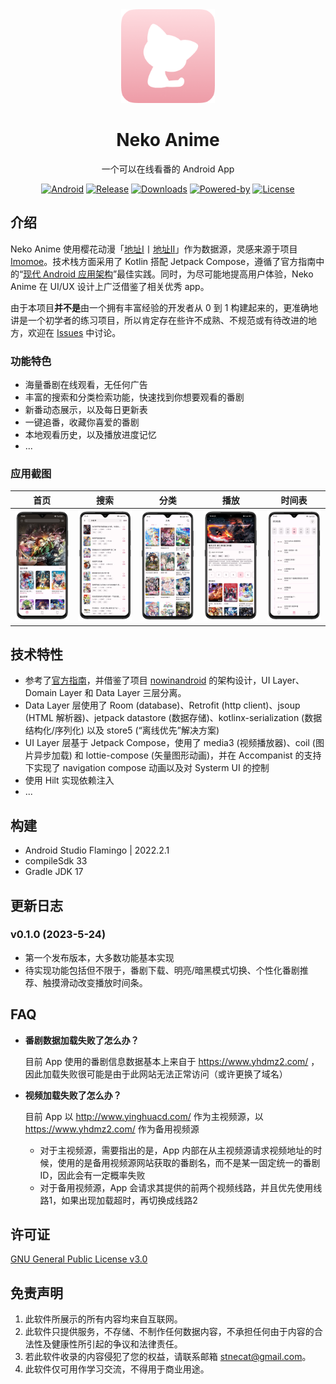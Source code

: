 <div align="center">

<img width="150px" src="./docs/images/app_icon.png" />

<h1>Neko Anime</h1>
<p>一个可以在线看番的 Android App</p>
<p>

[![Android](https://img.shields.io/badge/android-12.0+-green)](https://developer.android.com/about/versions/12)
[![Release](https://img.shields.io/github/v/release/xioneko/neko-anime)](https://github.com/xioneko/neko-anime/releases/tag/v0.1.0)
[![Downloads](https://img.shields.io/github/downloads/xioneko/neko-anime/total)](https://github.com/xioneko/neko-anime/releases/)
[![Powered-by](https://img.shields.io/badge/powered%20by-%E6%A8%B1%E8%8A%B1%E5%8A%A8%E6%BC%AB-ea5c7b)](http://www.yinghuacd.com/)
[![License](https://img.shields.io/badge/License-GPL-yellow)](https://www.gnu.org/licenses/gpl-3.0.html)

</p>
</div>

## 介绍
<p>

Neko Anime 使用樱花动漫「[地址Ⅰ](http://www.yinghuacd.com/)丨[地址Ⅱ](https://www.yhdmz2.com/)」作为数据源，灵感来源于项目 [Imomoe](https://github.com/androiddevnotesforks/Imomoe)。技术栈方面采用了 Kotlin 搭配 Jetpack Compose，遵循了官方指南中的“[现代 Android 应用架构](https://developer.android.com/topic/architecture)”最佳实践。同时，为尽可能地提高用户体验，Neko Anime 在 UI/UX 设计上广泛借鉴了相关优秀 app。

</p>

<p>

由于本项目**并不是**由一个拥有丰富经验的开发者从 0 到 1 构建起来的，更准确地讲是一个初学者的练习项目，所以肯定存在些许不成熟、不规范或有待改进的地方，欢迎在 [Issues](https://github.com/xioneko/neko-anime/issues) 中讨论。

</p>

### 功能特色

- 海量番剧在线观看，无任何广告
- 丰富的搜索和分类检索功能，快速找到你想要观看的番剧
- 新番动态展示，以及每日更新表
- 一键追番，收藏你喜爱的番剧
- 本地观看历史，以及播放进度记忆
- ...

### 应用截图
| 首页                                | 搜索                             | 分类                           | 播放                            | 时间表                             |
|-------------------------------------|-------------------------------------|---------------------------------|-----------------------------------|-------------------------------------|
| ![Home](./docs/images/home.png) | ![Search](./docs/images/search.png) | ![Category](./docs/images/category.png) | ![Player](./docs/images/player.png) | ![Schedule](./docs/images/schedule.png) |

## 技术特性
 - 参考了[官方指南](https://developer.android.com/topic/architecture)，并借鉴了项目 [nowinandroid](https://github.com/android/nowinandroid/) 的架构设计，UI Layer、Domain Layer 和 Data Layer 三层分离。
 - Data Layer 层使用了 Room (database)、Retrofit (http client)、jsoup (HTML 解析器)、jetpack datastore (数据存储)、kotlinx-serialization (数据结构化/序列化) 以及 store5 (“离线优先”解决方案)
 - UI Layer 层基于 Jetpack Compose，使用了 media3 (视频播放器)、coil (图片异步加载) 和 lottie-compose (矢量图形动画)，并在 Accompanist 的支持下实现了 navigation compose 动画以及对 Systerm UI 的控制
 - 使用 Hilt 实现依赖注入
 - ...

## 构建
- Android Studio Flamingo | 2022.2.1
- compileSdk 33
- Gradle JDK 17

## 更新日志

### v0.1.0 (2023-5-24)
- 第一个发布版本，大多数功能基本实现
- 待实现功能包括但不限于，番剧下载、明亮/暗黑模式切换、个性化番剧推荐、触摸滑动改变播放时间条。

## FAQ
- **番剧数据加载失败了怎么办？**

  目前 App 使用的番剧信息数据基本上来自于 https://www.yhdmz2.com/ ，因此加载失败很可能是由于此网站无法正常访问（或许更换了域名）

- **视频加载失败了怎么办？**

  目前 App 以 http://www.yinghuacd.com/ 作为主视频源，以 https://www.yhdmz2.com/ 作为备用视频源
  - 对于主视频源，需要指出的是，App 内部在从主视频源请求视频地址的时候，使用的是备用视频源网站获取的番剧名，而不是某一固定统一的番剧ID，因此会有一定概率失败
  - 对于备用视频源，App 会请求其提供的前两个视频线路，并且优先使用线路1，如果出现加载超时，再切换成线路2


## 许可证

[GNU General Public License v3.0](https://www.gnu.org/licenses/gpl-3.0.html)

## 免责声明

1. 此软件所展示的所有内容均来自互联网。
2. 此软件只提供服务，不存储、不制作任何数据内容，不承担任何由于内容的合法性及健康性所引起的争议和法律责任。
3. 若此软件收录的内容侵犯了您的权益，请联系邮箱 [stnecat@gmail.com](mailto:stnecat@gmail.com)。
4. 此软件仅可用作学习交流，不得用于商业用途。
